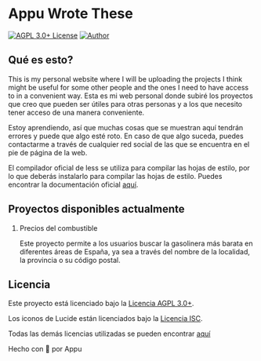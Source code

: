 # Appu Wrote These

[![AGPL 3.0+ License](https://img.shields.io/github/license/appuchias/appuwrotethese?label=License&style=flat-square)](https://github.com/appuchias/appuwrotethese/blob/master/LICENSE)
[![Author](https://img.shields.io/badge/Project%20by-Appu-9cf?style=flat-square)](https://github.com/appuchias)

## Qué es esto?

This is my personal website where I will be uploading the projects I think might be useful for some other people and the ones I need to have access to in a convenient way.
Esta es mi web personal donde subiré los proyectos que creo que pueden ser útiles para otras personas y a los que necesito tener acceso de una manera conveniente.

Estoy aprendiendo, así que muchas cosas que se muestran aquí tendrán errores y puede que algo esté roto.
En caso de que algo suceda, puedes contactarme a través de cualquier red social de las que se encuentra en el pie de página de la web.

El compilador oficial de less se utiliza para compilar las hojas de estilo, por lo que deberás instalarlo para compilar las hojas de estilo.
Puedes encontrar la documentación oficial [aquí](http://lesscss.org/usage/#command-line-usage).

## Proyectos disponibles actualmente

1. Precios del combustible

    Este proyecto permite a los usuarios buscar la gasolinera más barata en diferentes áreas de España,
    ya sea a través del nombre de la localidad, la provincia o su código postal.

## Licencia

Este proyecto está licenciado bajo la [Licencia AGPL 3.0+](https://github.com/appuchias/appuwrotethese/blob/master/LICENSE).

Los iconos de Lucide están licenciados bajo la [Licencia ISC](https://github.com/lucide-icons/lucide/blob/main/LICENSE).

Todas las demás licencias utilizadas se pueden encontrar [aquí](https://app.fossa.com/attribution/a2b2b9c2-e587-42d8-a9ad-121fc1033b43)

Hecho con 🖤 por Appu
